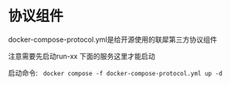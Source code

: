 # 协议组件 

docker-compose-protocol.yml是给开源使用的联犀第三方协议组件

注意需要先启动run-xx 下面的服务这里才能启动

启动命令: ` docker compose -f docker-compose-protocol.yml up -d`